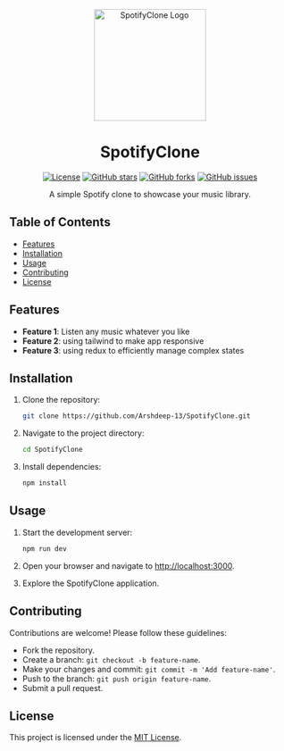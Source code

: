 <div align="center">
  <img src=https://github.com/Arshdeep-13/SpotifyClone/assets/108752646/e3894377-113e-4d53-91a3-02f7c75e1112" alt="SpotifyClone Logo" width="200"/>
</div>

<h1 align="center">SpotifyClone</h1>

<p align="center">
  <a href="LICENSE"><img src="https://img.shields.io/badge/license-MIT-blue.svg" alt="License"></a>
  <a href="https://github.com/Arshdeep-13/SpotifyClone/stargazers"><img src="https://img.shields.io/github/stars/Arshdeep-13/SpotifyClone" alt="GitHub stars"></a>
  <a href="https://github.com/Arshdeep-13/SpotifyClone/network"><img src="https://img.shields.io/github/forks/Arshdeep-13/SpotifyClone" alt="GitHub forks"></a>
  <a href="https://github.com/Arshdeep-13/SpotifyClone/issues"><img src="https://img.shields.io/github/issues/Arshdeep-13/SpotifyClone" alt="GitHub issues"></a>
</p>

<p align="center">A simple Spotify clone to showcase your music library.</p>

## Table of Contents
- [Features](#features)
- [Installation](#installation)
- [Usage](#usage)
- [Contributing](#contributing)
- [License](#license)

## Features

- **Feature 1**: Listen any music whatever you like
- **Feature 2**: using tailwind to make app responsive
- **Feature 3**: using redux to efficiently manage complex states

## Installation

1. Clone the repository:

    ```bash
    git clone https://github.com/Arshdeep-13/SpotifyClone.git
    ```

2. Navigate to the project directory:

    ```bash
    cd SpotifyClone
    ```

3. Install dependencies:

    ```bash
    npm install
    ```

## Usage

1. Start the development server:

    ```bash
    npm run dev
    ```

2. Open your browser and navigate to [http://localhost:3000](http://localhost:3000).

3. Explore the SpotifyClone application.

## Contributing

Contributions are welcome! Please follow these guidelines:

- Fork the repository.
- Create a branch: `git checkout -b feature-name`.
- Make your changes and commit: `git commit -m 'Add feature-name'`.
- Push to the branch: `git push origin feature-name`.
- Submit a pull request.

## License

This project is licensed under the [MIT License](LICENSE).
